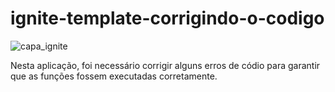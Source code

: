 # ignite-template-corrigindo-o-codigo

![capa_ignite](https://user-images.githubusercontent.com/64935593/111043262-58e2a380-8420-11eb-9042-0153975d8870.png)

Nesta aplicação, foi necessário corrigir alguns erros de códio para garantir que as funções fossem executadas corretamente.

